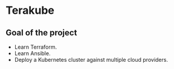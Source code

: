 # Terakube

## Goal of the project

- Learn Terraform.
- Learn Ansible.
- Deploy a Kubernetes cluster against multiple cloud providers.
